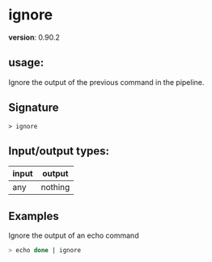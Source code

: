 # ignore

**version**: 0.90.2

## **usage**:

Ignore the output of the previous command in the pipeline.

## Signature

`> ignore `

## Input/output types:

| input | output  |
| ----- | ------- |
| any   | nothing |

## Examples

Ignore the output of an echo command

```bash
> echo done | ignore
```
